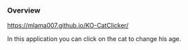 ### Overview
https://mlama007.github.io/KO-CatClicker/

In this application you can click on the cat to change his age.
